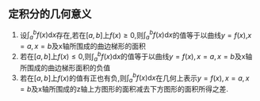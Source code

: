 ## 定积分的几何意义
1. 设$\int_a^b f(x)\mathrm{d}x$存在,若在$[a,b]$上$f(x)\ge0$,则$\int_a^b f(x)\mathrm{d}x$的值等于以曲线$y=f(x)$,$x=a, x=b$及x轴所围成的曲边梯形的面积
2. 若在$[a,b]$上$f(x)\le0$,则$\int_a^b f(x)\mathrm{d}x$的值等于以曲线$y=f(x), x=a, x=b$及x轴所围成的曲边梯形面积的负值
3. 若在$[a,b]$上$f(x)$的值有正也有负,则$\int_a^b f(x)\mathrm{d}x$在几何上表示$y=f(x), x=a, x=b$及x轴所围成的z轴上方图形的面积减去下方图形的面积所得之差.
